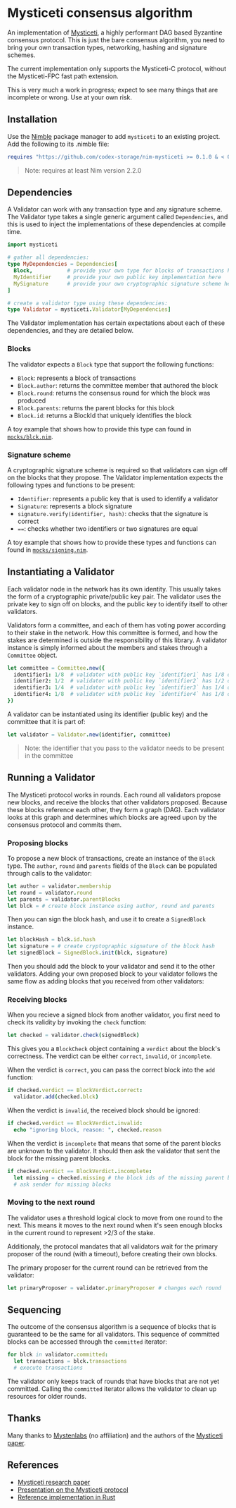 Mysticeti consensus algorithm
=============================

An implementation of [Mysticeti][1], a highly performant DAG based Byzantine
consensus protocol. This is just the bare consensus algorithm, you need to bring
your own transaction types, networking, hashing and signature schemes.

The current implementation only supports the Mysticeti-C protocol, without the
Mysticeti-FPC fast path extension.

This is very much a work in progress; expect to see many things that are
incomplete or wrong. Use at your own risk.

[1]: https://arxiv.org/abs/2310.14821

Installation
------------

Use the [Nimble][2] package manager to add `mysticeti` to an existing project.
Add the following to its .nimble file:

```nim
requires "https://github.com/codex-storage/nim-mysticeti >= 0.1.0 & < 0.2.0"
```

> Note: requires at least Nim version 2.2.0

[2]: https://github.com/nim-lang/nimble

Dependencies
------------

A Validator can work with any transaction type and any signature scheme. The
Validator type takes a single generic argument called `Dependencies`, and this
is used to inject the implementations of these dependencies at compile time.

```nim
import mysticeti

# gather all dependencies:
type MyDependencies = Dependencies[
  Block,           # provide your own type for blocks of transactions here
  MyIdentifier     # provide your own public key implementation here
  MySignature      # provide your own cryptographic signature scheme here
]

# create a validator type using these dependencies:
type Validator = mysticeti.Validator[MyDependencies]
```

The Validator implementation has certain expectations about each of these
dependencies, and they are detailed below.

### Blocks

The validator expects a `Block` type that support the following functions:

  * `Block`: represents a block of transactions
  * `Block.author`: returns the committee member that authored the block
  * `Block.round`: returns the consensus round for which the block was produced
  * `Block.parents`: returns the parent blocks for this block
  * `Block.id`: returns a BlockId that uniquely identifies the block

A toy example that shows how to provide this type can found in
[`mocks/blck.nim`](tests/mysticeti/mocks/blck.nim).

### Signature scheme

A cryptographic signature scheme is required so that validators can sign off on
the blocks that they propose. The Validator implementation expects the following
types and functions to be present:

   * `Identifier`: represents a public key that is used to identify a validator
   * `Signature`: represents a block signature
   * `signature.verify(identifier, hash)`: checks that the signature is correct
   * `==`: checks whether two identifiers or two signatures are equal

A toy example that shows how to provide these types and functions can found in
[`mocks/signing.nim`](tests/mysticeti/mocks/signing.nim).

Instantiating a Validator
-------------------------

Each validator node in the network has its own identity. This usually takes the
form of a cryptographic private/public key pair. The validator uses the private
key to sign off on blocks, and the public key to identify itself to other
validators.

Validators form a committee, and each of them has voting power according to
their stake in the network. How this committee is formed, and how the stakes are
determined is outside the responsibility of this library. A validator instance
is simply informed about the members and stakes through a `Committee` object.

```nim
let committee = Committee.new({
  identifier1: 1/8  # validator with public key `identifier1` has 1/8 of the total stake
  identifier2: 1/2  # validator with public key `identifier2` has 1/2 of the total stake
  identifier3: 1/4  # validator with public key `identifier3` has 1/4 of the total stake
  identifier4: 1/8  # validator with public key `identifier4` has 1/8 of the total stake
})
```

A validator can be instantiated using its identifier (public key) and the
committee that it is part of:

```nim
let validator = Validator.new(identifier, committee)
```

> Note: the identifier that you pass to the validator needs to be present in the
> committee

Running a Validator
-------------------

The Mysticeti protocol works in rounds. Each round all validators propose new
blocks, and receive the blocks that other validators proposed. Because these
blocks reference each other, they form a graph (DAG). Each validator looks at
this graph and determines which blocks are agreed upon by the consensus protocol
and commits them.

### Proposing blocks

To propose a new block of transactions, create an instance of the `Block` type.
The `author`, `round` and `parents` fields of the `Block` can be populated
through calls to the validator:

```nim
let author = validator.membership
let round = validator.round
let parents = validator.parentBlocks
let blck = # create block instance using author, round and parents
```

Then you can sign the block hash, and use it to create a `SignedBlock` instance.

```nim
let blockHash = blck.id.hash
let signature = # create cryptographic signature of the block hash
let signedBlock = SignedBlock.init(blck, signature)
```

Then you should add the block to your validator and send it to the other
validators. Adding your own proposed block to your validator follows the same
flow as adding blocks that you received from other validators:

### Receiving blocks

When you recieve a signed block from another validator, you first need to check
its validity by invoking the `check` function:

```nim
let checked = validator.check(signedBlock)
```

This gives you a `BlockCheck` object containing a `verdict` about the block's
correctness. The verdict can be either `correct`, `invalid`, or `incomplete`.

When the verdict is `correct`, you can pass the correct block into the `add`
function:

```nim
if checked.verdict == BlockVerdict.correct:
  validator.add(checked.blck)
```

When the verdict is `invalid`, the received block should be ignored:

```nim
if checked.verdict == BlockVerdict.invalid:
  echo "ignoring block, reason: ", checked.reason
```

When the verdict is `incomplete` that means that some of the parent blocks are
unknown to the validator. It should then ask the validator that sent the block
for the missing parent blocks.

```nim
if checked.verdict == BlockVerdict.incomplete:
  let missing = checked.missing # the block ids of the missing parent blocks
  # ask sender for missing blocks
```

### Moving to the next round

The validator uses a threshold logical clock to move from one round to the next.
This means it moves to the next round when it's seen enough blocks in the
current round to represent >2/3 of the stake.

Additionaly, the protocol mandates that all validators wait for the primary
proposer of the round (with a timeout), before creating their own blocks.

The primary proposer for the current round can be retrieved from the validator:

```nim
let primaryProposer = validator.primaryProposer # changes each round
```

Sequencing
----------

The outcome of the consensus algorithm is a sequence of blocks that is
guaranteed to be the same for all validators. This sequence of committed blocks can be accessed through the `committed`
iterator:

```nim
for blck in validator.committed:
  let transactions = blck.transactions
  # execute transactions
```

The validator only keeps track of rounds that have blocks that are not yet
committed. Calling the `committed` iterator allows the validator to clean up
resources for older rounds.

Thanks
------

Many thanks to [Mystenlabs][5] (no affiliation) and the authors of the [Mysticeti
paper][1].

References
----------

  * [Mysticeti research paper][1]
  * [Presentation on the Mysticeti protocol][3]
  * [Reference implementation in Rust][4]

[3]: https://www.youtube.com/watch?v=wRXhxB0mR8Y
[4]: https://github.com/mystenlabs/mysticeti
[5]: https://www.mystenlabs.com/
